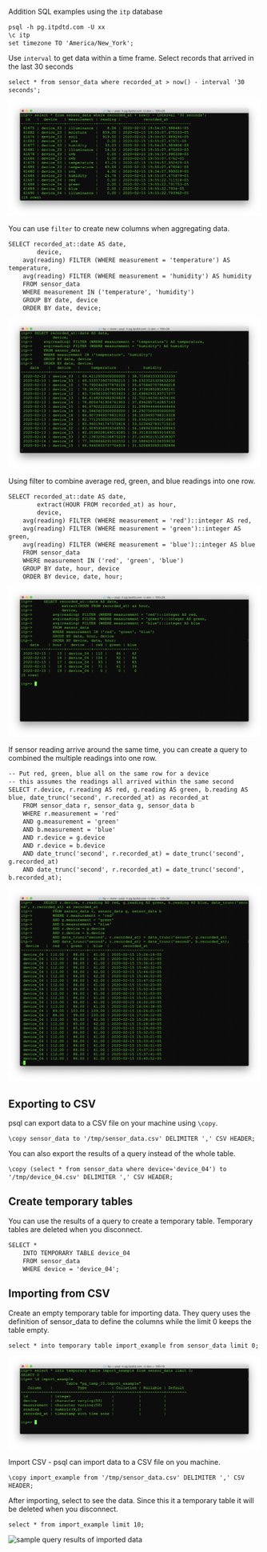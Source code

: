 Addition SQL examples using the `itp` database

    psql -h pg.itpdtd.com -U xx
    \c itp
    set timezone TO 'America/New_York';

Use `interval` to get data within a time frame. Select records that arrived in the last 30 seconds

    select * from sensor_data where recorded_at > now() - interval '30 seconds';

![sample query results for interval](img/e-interval.png)

You can use `filter` to create new columns when aggregating data. 

    SELECT recorded_at::date AS date, 
            device,
        avg(reading) FILTER (WHERE measurement = 'temperature') AS temperature,
        avg(reading) FILTER (WHERE measurement = 'humidity') AS humidity
        FROM sensor_data
        WHERE measurement IN ('temperature', 'humidity')
        GROUP BY date, device
        ORDER BY date, device;

![sample query results using filter](img/e-filter.png)

Using filter to combine average red, green, and blue readings into one row.

    SELECT recorded_at::date AS date, 
            extract(HOUR FROM recorded_at) as hour,
            device,
        avg(reading) FILTER (WHERE measurement = 'red')::integer AS red,
        avg(reading) FILTER (WHERE measurement = 'green')::integer AS green,
        avg(reading) FILTER (WHERE measurement = 'blue')::integer AS blue
        FROM sensor_data
        WHERE measurement IN ('red', 'green', 'blue')
        GROUP BY date, hour, device
        ORDER BY device, date, hour;

![sample query results using filter](img/e-filter-color.png)

If sensor reading arrive around the same time, you can create a query to combined the multiple readings into one row. 

    -- Put red, green, blue all on the same row for a device
    -- this assumes the readings all arrived within the same second
    SELECT r.device, r.reading AS red, g.reading AS green, b.reading AS blue, date_trunc('second', r.recorded_at) as recorded_at
        FROM sensor_data r, sensor_data g, sensor_data b
        WHERE r.measurement = 'red'
        AND g.measurement = 'green'
        AND b.measurement = 'blue'
        AND r.device = g.device
        AND r.device = b.device
        AND date_trunc('second', r.recorded_at) = date_trunc('second', g.recorded_at)
        AND date_trunc('second', r.recorded_at) = date_trunc('second', b.recorded_at);

![sample query results using self join](img/e-self-join.png)

## Exporting to CSV

psql can export data to a CSV file on your machine using `\copy`.

    \copy sensor_data to '/tmp/sensor_data.csv' DELIMITER ',' CSV HEADER;

You can also export the results of a query instead of the whole table.

    \copy (select * from sensor_data where device='device_04') to '/tmp/device_04.csv' DELIMITER ',' CSV HEADER;

## Create temporary tables

You can use the results of a query to create a temporary table. Temporary tables are deleted when you disconnect.

    SELECT * 
        INTO TEMPORARY TABLE device_04 
        FROM sensor_data 
        WHERE device = 'device_04';

## Importing from CSV

Create an empty temporary table for importing data. They query uses the definition of sensor_data to define the columns while the limit 0 keeps the table empty.

    select * into temporary table import_example from sensor_data limit 0;

![sample query results of imported data](img/e-create-temp-with-query.png)

Import CSV - psql can import data to a CSV file on you machine.
    
    \copy import_example from '/tmp/sensor_data.csv' DELIMITER ',' CSV HEADER;

After importing, select to see the data. Since this it a temporary table it will be deleted when you disconnect.
    
    select * from import_example limit 10;

![sample query results of imported data](img/e-query-import-table.png)
